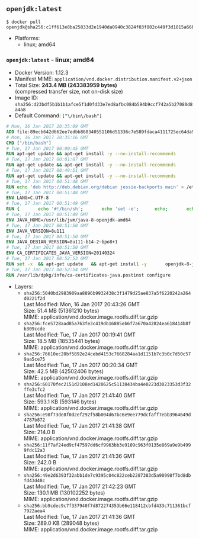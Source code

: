 ## `openjdk:latest`

```console
$ docker pull openjdk@sha256:c1ff613e8ba25833d2e1940da0940c3824f03f802c449f3d1815a66b7f8c0e9d
```

-	Platforms:
	-	linux; amd64

### `openjdk:latest` - linux; amd64

-	Docker Version: 1.12.3
-	Manifest MIME: `application/vnd.docker.distribution.manifest.v2+json`
-	Total Size: **243.4 MB (243383959 bytes)**  
	(compressed transfer size, not on-disk size)
-	Image ID: `sha256:d23bdf5b1b1b1afce5f1d0fd33e7ed8afbc084b594b9ccf742a5b27080d8a4a8`
-	Default Command: `["\/bin\/bash"]`

```dockerfile
# Mon, 16 Jan 2017 20:35:09 GMT
ADD file:89ecb642d662ee7edbb868340551106d51336c7e589fdaca4111725ec64da957 in / 
# Mon, 16 Jan 2017 20:35:16 GMT
CMD ["/bin/bash"]
# Tue, 17 Jan 2017 00:00:45 GMT
RUN apt-get update && apt-get install -y --no-install-recommends 		ca-certificates 		curl 		wget 	&& rm -rf /var/lib/apt/lists/*
# Tue, 17 Jan 2017 00:01:07 GMT
RUN apt-get update && apt-get install -y --no-install-recommends 		bzr 		git 		mercurial 		openssh-client 		subversion 				procps 	&& rm -rf /var/lib/apt/lists/*
# Tue, 17 Jan 2017 00:49:51 GMT
RUN apt-get update && apt-get install -y --no-install-recommends 		bzip2 		unzip 		xz-utils 	&& rm -rf /var/lib/apt/lists/*
# Tue, 17 Jan 2017 00:51:48 GMT
RUN echo 'deb http://deb.debian.org/debian jessie-backports main' > /etc/apt/sources.list.d/jessie-backports.list
# Tue, 17 Jan 2017 00:51:48 GMT
ENV LANG=C.UTF-8
# Tue, 17 Jan 2017 00:51:49 GMT
RUN { 		echo '#!/bin/sh'; 		echo 'set -e'; 		echo; 		echo 'dirname "$(dirname "$(readlink -f "$(which javac || which java)")")"'; 	} > /usr/local/bin/docker-java-home 	&& chmod +x /usr/local/bin/docker-java-home
# Tue, 17 Jan 2017 00:51:49 GMT
ENV JAVA_HOME=/usr/lib/jvm/java-8-openjdk-amd64
# Tue, 17 Jan 2017 00:51:50 GMT
ENV JAVA_VERSION=8u111
# Tue, 17 Jan 2017 00:51:50 GMT
ENV JAVA_DEBIAN_VERSION=8u111-b14-2~bpo8+1
# Tue, 17 Jan 2017 00:51:50 GMT
ENV CA_CERTIFICATES_JAVA_VERSION=20140324
# Tue, 17 Jan 2017 00:52:53 GMT
RUN set -x 	&& apt-get update 	&& apt-get install -y 		openjdk-8-jdk="$JAVA_DEBIAN_VERSION" 		ca-certificates-java="$CA_CERTIFICATES_JAVA_VERSION" 	&& rm -rf /var/lib/apt/lists/* 	&& [ "$JAVA_HOME" = "$(docker-java-home)" ]
# Tue, 17 Jan 2017 00:52:54 GMT
RUN /var/lib/dpkg/info/ca-certificates-java.postinst configure
```

-	Layers:
	-	`sha256:5040bd2983909aa8896b9932438c3f1479d25ae837a5f6220242a264d0221f2d`  
		Last Modified: Mon, 16 Jan 2017 20:43:26 GMT  
		Size: 51.4 MB (51361210 bytes)  
		MIME: application/vnd.docker.image.rootfs.diff.tar.gzip
	-	`sha256:fce5728aad85a763fe3c419db16885eb6f7a670a42824ea618414b8fb309ccde`  
		Last Modified: Tue, 17 Jan 2017 00:19:41 GMT  
		Size: 18.5 MB (18535441 bytes)  
		MIME: application/vnd.docker.image.rootfs.diff.tar.gzip
	-	`sha256:76610ec20bf5892e24cebd4153c7668284aa1d1151b7c3b0c7d50c579aa5ce75`  
		Last Modified: Tue, 17 Jan 2017 00:20:34 GMT  
		Size: 42.5 MB (42502406 bytes)  
		MIME: application/vnd.docker.image.rootfs.diff.tar.gzip
	-	`sha256:60170fec2151d2108ed1420625c51138434ba4e0223d3023353d3f32ffe3cfc2`  
		Last Modified: Tue, 17 Jan 2017 21:41:40 GMT  
		Size: 593.1 KB (593146 bytes)  
		MIME: application/vnd.docker.image.rootfs.diff.tar.gzip
	-	`sha256:e98f73de8f0d2ef292f58b004d67bc6e9ee779dcfaff7ebb3964649d4787b872`  
		Last Modified: Tue, 17 Jan 2017 21:41:38 GMT  
		Size: 214.0 B  
		MIME: application/vnd.docker.image.rootfs.diff.tar.gzip
	-	`sha256:11f7af24ed9cf47597dd6cf9963bb3e9109c963f0135e869a9e9b4999fdc12a3`  
		Last Modified: Tue, 17 Jan 2017 21:41:36 GMT  
		Size: 242.0 B  
		MIME: application/vnd.docker.image.rootfs.diff.tar.gzip
	-	`sha256:49e2d6393f32abb1de7c9395c04c822ceb2287383d5a90998f7bd8dbfd43d48c`  
		Last Modified: Tue, 17 Jan 2017 21:42:23 GMT  
		Size: 130.1 MB (130102252 bytes)  
		MIME: application/vnd.docker.image.rootfs.diff.tar.gzip
	-	`sha256:bb9cdec9c7f337940f7d872274353b66e118412cbfd433c711361bcf7922aea4`  
		Last Modified: Tue, 17 Jan 2017 21:41:36 GMT  
		Size: 289.0 KB (289048 bytes)  
		MIME: application/vnd.docker.image.rootfs.diff.tar.gzip
